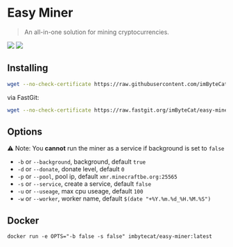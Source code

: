 # Easy Miner

> An all-in-one solution for mining cryptocurrencies.

![](https://github.com/imByteCat/easy-miner/actions/workflows/build-xmrig.yml/badge.svg) ![](https://github.com/imByteCat/easy-miner/actions/workflows/build-docker-image.yml/badge.svg)

## Installing

```bash
wget --no-check-certificate https://raw.githubusercontent.com/imByteCat/easy-miner/main/install.sh && bash install.sh -b true -s true
```

via FastGit:

```bash
wget --no-check-certificate https://raw.fastgit.org/imByteCat/easy-miner/main/install.sh && bash install.sh -b true -s true
```

## Options

⚠️ Note: You **cannot** run the miner as a service if background is set to `false`

- `-b` or `--background`, background, default `true`
- `-d` or `--donate`, donate level, default `0`
- `-p` or `--pool`, pool ip, default `xmr.minecraftbe.org:25565`
- `-s` or `--service`, create a service, default `false`
- `-u` or `--useage`, max cpu useage, default `100`
- `-w` or `--worker`, worker name, default `$(date "+%Y.%m.%d_%H.%M.%S")`

## Docker

```shell
docker run -e OPTS="-b false -s false" imbytecat/easy-miner:latest
```

